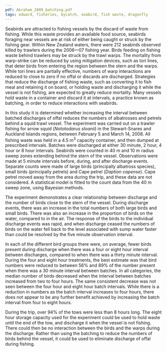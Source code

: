 ```yaml
---
pdf: Abraham_2009_batching.pdf
tags: edward, fisheries, bycatch, seabird, fish waste, dragonfly
---
```

Seabirds are attracted to fishing vessels by the discard of waste from fishing. While this waste provides an available food source, seabirds foraging near vessels are at risk of either being caught or struck by the fishing gear. Within New Zealand waters, there were 212 seabirds observed killed by trawlers during the 2006—07 fishing year. Birds feeding on fishing waste behind trawlers may be struck by the trawl warps. The mortality from warp-strike can be reduced by using mitigation devices, such as tori lines, that deter birds from entering the region between the stern and the warps. While tori lines are partially effective, numbers of warp interactions are reduced to close to zero if no offal or discards are discharged. Strategies that reduce the discharge of fishing waste, such as converting it to fish meal and retaining it on board, or holding waste and discharging it while the vessel is not fishing, are expected to greatly reduce mortality. Many vessels hold waste in a container and discard it at intervals, a practice known as batching, in order to reduce interactions with seabirds. 

In this study it is determined whether increasing the interval between batched discharges of offal reduces the numbers of albatrosses and petrels behind a squid trawl vessel. The experiment was carried out on a trawler fishing for arrow squid (*Nototodarus sloanii*) in the Stewart-Snares and Auckland Islands regions, between February 5 and March 14, 2008. All fishing waste was held in a 4.5 m<sup>3</sup> capacity container, and then dumped at prescribed intervals. Batches were discharged at either 30 minute, 2 hour, 4 hour or 8 hour intervals. Seabirds were counted in 40 m and 10 m radius sweep zones extending behind the stern of the vessel. Observations were made at 5 minute intervals before, during, and after discharge events. Separate counts were made of large birds (principally albatross species), small birds (principally petrels) and Cape petrel (*Daption capense*). Cape petrel moved away from the area during the trip, and these data are not considered. A statistical model is fitted to the count data from the 40 m sweep zone, using Bayesian methods. 

The experiment demonstrates a clear relationship between discharge and the number of birds close to the stern of the vessel. During discharge events, there was an increase in the total numbers of both large birds and small birds. There was also an increase in the proportion of birds on the water, compared to in the air. The response of the birds to the individual discharge events was rapid, and when discharge ceased the numbers of birds on the water fell back to the level associated with sump water faster than could be resolved by the five minute observation interval. 

In each of the different bird groups there were, on average, fewer birds present during discharge when there was a four or eight hour interval between discharges, compared to when there was a thirty minute interval. During the four and eight hour treatments, the best estimate was that bird numbers were reduced to between 56% and 89% of the number present when there was a 30 minute interval between batches. In all categories, the median number of birds decreased when the interval between batches increased from two to four hours. The same consistent decrease was not seen between the four hour and eight hour batch intervals. While there is a reduction in numbers as the batch interval increases to four hours, there does not appear to be any further benefit achieved by increasing the batch interval from four to eight hours. 

During the trip, over 94% of the tows were less than 8 hours long. The eight hour storage capacity used for the experiment could be used to hold waste until the end of the tow, and discharge it when the vessel is not fishing. There could then be no interaction between the birds and the warps during the discharge. Rather than using the batching to reduce the numbers of birds behind the vessel, it could be used to eliminate discharge of offal during fishing.
